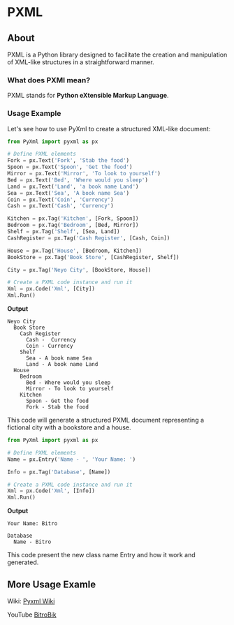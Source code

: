 # PXML

## About

PXML is a Python library designed to facilitate the creation and manipulation of XML-like structures in a straightforward manner.

### What does PXMl mean?

PXML stands for **Python eXtensible Markup Language**.

### Usage Example

Let's see how to use PyXml to create a structured XML-like document:

```python
from PyXml import pyxml as px

# Define PXML elements
Fork = px.Text('Fork', 'Stab the food')
Spoon = px.Text('Spoon', 'Get the food')
Mirror = px.Text('Mirror', 'To look to yourself')
Bed = px.Text('Bed', 'Where would you sleep')
Land = px.Text('Land', 'a book name Land')
Sea = px.Text('Sea', 'A book name Sea')
Coin = px.Text('Coin', 'Currency')
Cash = px.Text('Cash', 'Currency')

Kitchen = px.Tag('Kitchen', [Fork, Spoon])
Bedroom = px.Tag('Bedroom', [Bed, Mirror])
Shelf = px.Tag('Shelf', [Sea, Land])
CashRegister = px.Tag('Cash Register', [Cash, Coin])

House = px.Tag('House', [Bedroom, Kitchen])
BookStore = px.Tag('Book Store', [CashRegister, Shelf])

City = px.Tag('Neyo City', [BookStore, House])

# Create a PXML code instance and run it
Xml = px.Code('Xml', [City])
Xml.Run()
```
**Output**
```Output
Neyo City
  Book Store
    Cash Register
      Cash -  Currency
      Coin - Currency
    Shelf
      Sea - A book name Sea
      Land - A book name Land
  House
    Bedroom
      Bed - Where would you sleep
      Mirror - To look to yourself
    Kitchen
      Spoon - Get the food
      Fork - Stab the food
```

This code will generate a structured PXML document representing a fictional city with a bookstore and a house.

```python
from PyXml import pyxml as px

# Define PXML elements
Name = px.Entry('Name - ', 'Your Name: ')

Info = px.Tag('Database', [Name])

# Create a PXML code instance and run it
Xml = px.Code('Xml', [Info])
Xml.Run()
```
**Output**
```Output
Your Name: Bitro

Database
  Name - Bitro
```

This code present the new class name Entry and how it work and generated.

## More Usage Examle

Wiki:
[Pyxml Wiki](https://pyxmlwiki.w3spaces.com/)

YouTube
[BitroBik](https://youtube.com/@CorgiPet?si=ecg-tNkkvXfZoT_J)